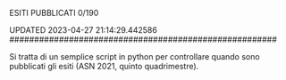 ESITI PUBBLICATI 0/190 

UPDATED 2023-04-27 21:14:29.442586
######################################################

Si tratta di un semplice script in python per controllare quando sono pubblicati gli esiti (ASN 2021, quinto quadrimestre).

